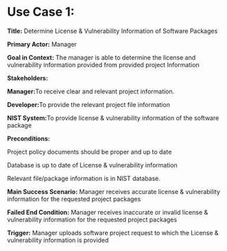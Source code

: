 <div>
<h1>
Use Case 1: 
</h1>
<p><b>Title:</b> Determine License & Vulnerability Information of Software Packages </p>
<p><b>Primary Actor:</b> Manager</p>
<p><b>Goal in Context:</b> The manager is able to determine the license and vulnerability information provided from provided project Information 
<p><b>Stakeholders:</b>
<p><b>Manager:</b>To receive clear and relevant project information.</p> 
<p><b>Developer:</b>To provide the relevant project file information</p>
<p><b>NIST System:</b>To provide license & vulnerability information of the software package</p>

<p><b>Preconditions:</b></p>
<p>Project policy documents should be proper and up to date</p> 
<p>Database is up to date of License & vulnerability information</p> 
<p>Relevant file/package information is in NIST database.</p> 
<p><b>Main Success Scenario:</b> Manager receives accurate license & vulnerability information for the requested project packages</p>

<p><b>Failed End Condition:</b> Manager receives inaccurate or invalid license & vulnerability information for the requested project packages</p> 

<p><b>Trigger:</b> Manager uploads software project request to which the License & vulnerability information is provided</p>

</div>






